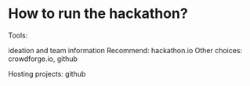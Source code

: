 # How to run the hackathon?

Tools:

ideation and team information
Recommend: hackathon.io
Other choices: crowdforge.io, github

Hosting projects: github
